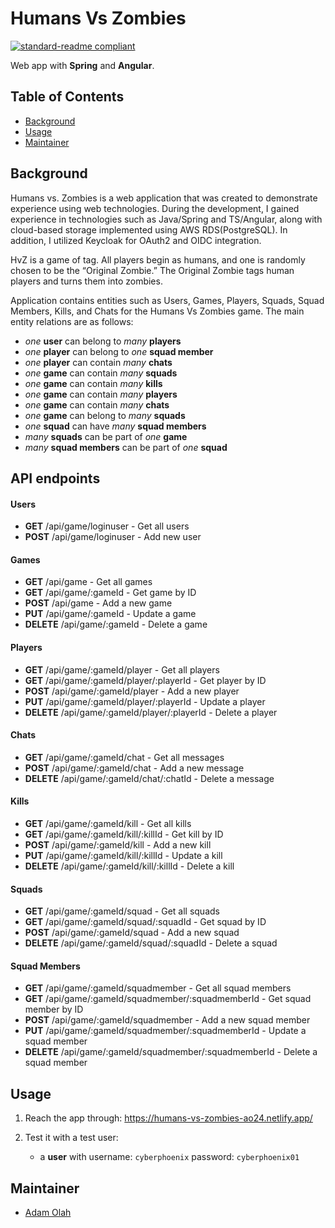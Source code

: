 # Humans Vs Zombies

[![standard-readme compliant](https://img.shields.io/badge/readme%20style-standard-brightgreen.svg?style=flat-square)](https://github.com/RichardLitt/standard-readme)

Web app with **Spring** and **Angular**.

## Table of Contents

- [Background](#background)
- [Usage](#usage)
- [Maintainer](#maintainers)

## Background

Humans vs. Zombies is a web application that was created to demonstrate experience using web technologies.
During the development, I gained experience in technologies such as Java/Spring and TS/Angular, along with cloud-based storage implemented using AWS RDS(PostgreSQL).
In addition, I utilized Keycloak for OAuth2 and OIDC integration.

HvZ is a game of tag. All players begin as humans, and one is randomly chosen to be the “Original Zombie.”
The Original Zombie tags human players and turns them into zombies.

Application contains entities such as Users, Games, Players, Squads, Squad Members, Kills, and Chats for the Humans Vs Zombies game.
The main entity relations are as follows:

- *one* **user** can belong to *many* **players**
- *one* **player** can belong to *one* **squad member**
- *one* **player** can contain *many* **chats**
- *one* **game** can contain *many* **squads**
- *one* **game** can contain *many* **kills**
- *one* **game** can contain *many* **players**
- *one* **game** can contain *many* **chats**
- *one* **game** can belong to *many* **squads**
- *one* **squad** can have *many* **squad members**
- *many* **squads** can be part of *one* **game**
- *many* **squad members** can be part of *one* **squad**

## API endpoints

#### Users
- **GET** /api/game/loginuser - Get all users
- **POST** /api/game/loginuser - Add new user
#### Games
- **GET** /api/game - Get all games
- **GET** /api/game/:gameId - Get game by ID
- **POST** /api/game - Add a new game
- **PUT** /api/game/:gameId - Update a game
- **DELETE** /api/game/:gameId - Delete a game
#### Players
- **GET** /api/game/:gameId/player - Get all players
- **GET** /api/game/:gameId/player/:playerId - Get player by ID
- **POST** /api/game/:gameId/player - Add a new player
- **PUT** /api/game/:gameId/player/:playerId - Update a player
- **DELETE** /api/game/:gameId/player/:playerId - Delete a player
#### Chats
- **GET** /api/game/:gameId/chat - Get all messages
- **POST** /api/game/:gameId/chat - Add a new message
- **DELETE** /api/game/:gameId/chat/:chatId - Delete a message
#### Kills
- **GET** /api/game/:gameId/kill - Get all kills
- **GET** /api/game/:gameId/kill/:killId - Get kill by ID
- **POST** /api/game/:gameId/kill - Add a new kill
- **PUT** /api/game/:gameId/kill/:killId - Update a kill
- **DELETE** /api/game/:gameId/kill/:killId - Delete a kill
#### Squads
- **GET** /api/game/:gameId/squad - Get all squads
- **GET** /api/game/:gameId/squad/:squadId - Get squad by ID
- **POST** /api/game/:gameId/squad - Add a new squad
- **DELETE** /api/game/:gameId/squad/:squadId - Delete a squad
#### Squad Members
- **GET** /api/game/:gameId/squadmember - Get all squad members
- **GET** /api/game/:gameId/squadmember/:squadmemberId - Get squad member by ID
- **POST** /api/game/:gameId/squadmember - Add a new squad member
- **PUT** /api/game/:gameId/squadmember/:squadmemberId - Update a squad member
- **DELETE** /api/game/:gameId/squadmember/:squadmemberId - Delete a squad member

## Usage

1. Reach the app through: https://humans-vs-zombies-ao24.netlify.app/

2. Test it with a test user:
    - a **user** with username: ```cyberphoenix``` password: ```cyberphoenix01```

## Maintainer
- [Adam Olah](https://github.com/olah-adam93)